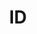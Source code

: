 ---
title: 'ID'
field: 'is.identifier.ID'
slug: 'global-id'
description: 'Any ID associated with the item or resource.'
comment: 'Use other elements for ISBN or DOI'
required: False
module: 'Form'
cluster: 'Global'
policy: 'Free value. Single value only.'
layout: 'home'
---